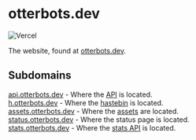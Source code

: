 # otterbots.dev

![Vercel](https://images.ctfassets.net/e5382hct74si/78Olo8EZRdUlcDUFQvnzG7/fa4cdb6dc04c40fceac194134788a0e2/1618983297-powered-by-vercel.svg)

The website, found at [otterbots.dev](https://otterbots.dev).

## Subdomains
[api.otterbots.dev](https://api.otterbots.dev) - Where the [API](https://github.com/Otter-Bots/api) is located.\
[h.otterbots.dev](https://h.otterbots.dev) - Where the [hastebin](https://github.com/Otter-Bots/hastebin) is located.\
[assets.otterbots.dev](https://assets.otterbots.dev) - Where the [assets](https://github.com/Otter-Bots/assets) are located.\
[status.otterbots.dev](https://status.otterbots.dev) - Where the status page is located.\
[stats.otterbots.dev](https://stats.otterbots.dev) - Where the [stats API](https://github.com/otter-bots/stats) is located. 
